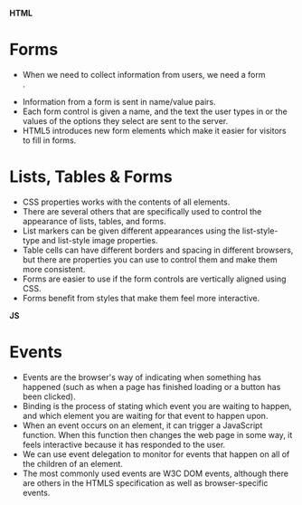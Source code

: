 **HTML**
# Forms 
* When we need to collect information from users, we need a form <form>.
* Information from a form is sent in name/value pairs.
* Each form control is given a name, and the text the user types in or the values of the options they select are sent to the server.
* HTML5 introduces new form elements which make it easier for visitors to fill in forms.

# Lists, Tables & Forms

* CSS properties works with the contents of all elements.
* There are several others that are specifically used to control the appearance of lists, tables, and forms.
* List markers can be given different appearances using the list-style-type and list-style image properties.
* Table cells can have different borders and spacing in different browsers, but there are properties you can use to control them and make them more consistent.
* Forms are easier to use if the form controls are vertically aligned using CSS.
* Forms benefit from styles that make them feel more interactive.

**JS**

# Events

* Events are the browser's way of indicating when something has happened (such as when a page has finished loading or a button has been clicked).
* Binding is the process of stating which event you are waiting to happen, and which element you are waiting for that event to happen upon.
* When an event occurs on an element, it can trigger a JavaScript function. When this function then changes the web page in some way, it feels interactive because it has responded to the user.
* We can use event delegation to monitor for events that happen on all of the children of an element.
* The most commonly used events are W3C DOM events, although there are others in the HTMLS specification as well as browser-specific events.